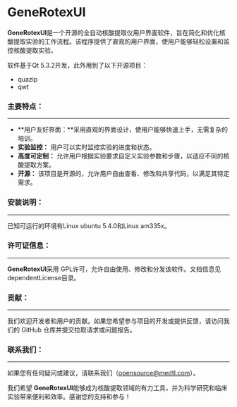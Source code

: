 # **GeneRotexUI**

**GeneRotexUI**是一个开源的全自动核酸提取仪用户界面软件，旨在简化和优化核酸提取实验的工作流程。该程序提供了直观的用户界面，使用户能够轻松设置和监控核酸提取实验。

软件基于Qt 5.3.2开发，此外用到了以下开源项目：

- quazip
- qwt



### **主要特点：**

---

* **用户友好界面：**采用直观的界面设计，使用户能够快速上手，无需复杂的培训。
* **实验监控：** 用户可以实时监控实验的进度和状态。
* **高度可定制：** 允许用户根据实验要求自定义实验参数和步骤，以适应不同的核酸提取方案。
* **开源：** 该项目是开源的，允许用户自由查看、修改和共享代码，以满足其特定需求。



### 安装说明：

---

已知可运行的环境有Linux ubuntu 5.4.0和Linux am335x。



### 许可证信息：

---

**GeneRotexUI**采用 GPL许可，允许自由使用、修改和分发该软件。文档信息见dependentLicense目录。



### **贡献：**

---

我们欢迎开发者和用户的贡献。如果您希望参与项目的开发或提供反馈，请访问我们的 GitHub 仓库并提交拉取请求或问题报告。



### **联系我们：**

---

如果您有任何疑问或建议，请联系我们（opensource@medtl.com）。

我们希望 **GeneRotexUI**能够成为核酸提取领域的有力工具，并为科学研究和临床实验带来便利和效率。感谢您的支持和参与！



